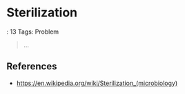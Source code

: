 # Sterilization

: 13
Tags: Problem

> …
> 

## References

- https://en.wikipedia.org/wiki/Sterilization_(microbiology)